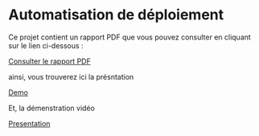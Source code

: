 # Automatisation de déploiement

Ce projet contient un rapport PDF que vous pouvez consulter en cliquant sur le lien ci-dessous :

[Consulter le rapport PDF](final_report.pdf)

ainsi, vous trouverez ici la présntation

[Demo](demo.mp4)

Et, la démenstration vidéo

[Presentation](devops.pptx)

